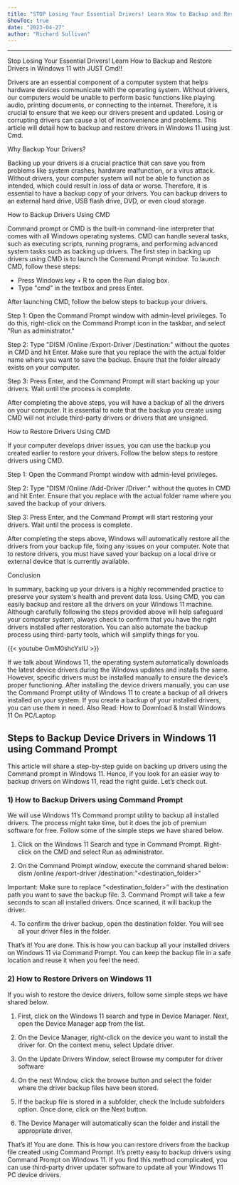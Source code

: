 ```yaml
---
title: "STOP Losing Your Essential Drivers! Learn How to Backup and Restore Drivers in Windows 11 with JUST Cmd!!"
ShowToc: true 
date: "2023-04-27"
author: "Richard Sullivan"
---
```

*****
Stop Losing Your Essential Drivers! Learn How to Backup and Restore Drivers in Windows 11 with JUST Cmd!!

Drivers are an essential component of a computer system that helps hardware devices communicate with the operating system. Without drivers, our computers would be unable to perform basic functions like playing audio, printing documents, or connecting to the internet. Therefore, it is crucial to ensure that we keep our drivers present and updated. Losing or corrupting drivers can cause a lot of inconvenience and problems. This article will detail how to backup and restore drivers in Windows 11 using just Cmd.

Why Backup Your Drivers?

Backing up your drivers is a crucial practice that can save you from problems like system crashes, hardware malfunction, or a virus attack. Without drivers, your computer system will not be able to function as intended, which could result in loss of data or worse. Therefore, it is essential to have a backup copy of your drivers. You can backup drivers to an external hard drive, USB flash drive, DVD, or even cloud storage.

How to Backup Drivers Using CMD

Command prompt or CMD is the built-in command-line interpreter that comes with all Windows operating systems. CMD can handle several tasks, such as executing scripts, running programs, and performing advanced system tasks such as backing up drivers. The first step in backing up drivers using CMD is to launch the Command Prompt window. To launch CMD, follow these steps:

- Press Windows key + R to open the Run dialog box.
- Type "cmd" in the textbox and press Enter.

After launching CMD, follow the below steps to backup your drivers.

Step 1: Open the Command Prompt window with admin-level privileges. To do this, right-click on the Command Prompt icon in the taskbar, and select "Run as administrator."

Step 2: Type "DISM /Online /Export-Driver /Destination:<destination folder>" without the quotes in CMD and hit Enter. Make sure that you replace the <destination folder> with the actual folder name where you want to save the backup. Ensure that the folder already exists on your computer.

Step 3: Press Enter, and the Command Prompt will start backing up your drivers. Wait until the process is complete.

After completing the above steps, you will have a backup of all the drivers on your computer. It is essential to note that the backup you create using CMD will not include third-party drivers or drivers that are unsigned.

How to Restore Drivers Using CMD

If your computer develops driver issues, you can use the backup you created earlier to restore your drivers. Follow the below steps to restore drivers using CMD.

Step 1: Open the Command Prompt window with admin-level privileges.

Step 2: Type "DISM /Online /Add-Driver /Driver:<driver folder>" without the quotes in CMD and hit Enter. Ensure that you replace <driver folder> with the actual folder name where you saved the backup of your drivers.

Step 3: Press Enter, and the Command Prompt will start restoring your drivers. Wait until the process is complete.

After completing the steps above, Windows will automatically restore all the drivers from your backup file, fixing any issues on your computer. Note that to restore drivers, you must have saved your backup on a local drive or external device that is currently available.

Conclusion

In summary, backing up your drivers is a highly recommended practice to preserve your system's health and prevent data loss. Using CMD, you can easily backup and restore all the drivers on your Windows 11 machine. Although carefully following the steps provided above will help safeguard your computer system, always check to confirm that you have the right drivers installed after restoration. You can also automate the backup process using third-party tools, which will simplify things for you.

{{< youtube OmM0shcYxIU >}} 



If we talk about Windows 11, the operating system automatically downloads the latest device drivers during the Windows updates and installs the same. However, specific drivers must be installed manually to ensure the device’s proper functioning.
After installing the device drivers manually, you can use the Command Prompt utility of Windows 11 to create a backup of all drivers installed on your system. If you create a backup of your installed drivers, you can use them in need.
Also Read: How to Download & Install Windows 11 On PC/Laptop

 
## Steps to Backup Device Drivers in Windows 11 using Command Prompt


This article will share a step-by-step guide on backing up drivers using the Command prompt in Windows 11. Hence, if you look for an easier way to backup drivers on Windows 11, read the right guide. Let’s check out.

 
### 1) How to Backup Drivers using Command Prompt


We will use Windows 11’s Command prompt utility to backup all installed drivers. The process might take time, but it does the job of premium software for free. Follow some of the simple steps we have shared below.
1. Click on the Windows 11 Search and type in Command Prompt. Right-click on the CMD and select Run as administrator.

2. On the Command Prompt window, execute the command shared below:
dism /online /export-driver /destination:"<destination_folder>"

Important: Make sure to replace “<destination_folder>” with the destination path you want to save the backup file.
3. Command Prompt will take a few seconds to scan all installed drivers. Once scanned, it will backup the driver.

4. To confirm the driver backup, open the destination folder. You will see all your driver files in the folder.

That’s it! You are done. This is how you can backup all your installed drivers on Windows 11 via Command Prompt. You can keep the backup file in a safe location and reuse it when you feel the need.

 
### 2) How to Restore Drivers on Windows 11


If you wish to restore the device drivers, follow some simple steps we have shared below.
1. First, click on the Windows 11 search and type in Device Manager. Next, open the Device Manager app from the list.

2. On the Device Manager, right-click on the device you want to install the driver for. On the context menu, select Update driver.

3. On the Update Drivers Window, select Browse my computer for driver software

4. On the next Window, click the browse button and select the folder where the driver backup files have been stored.

5. If the backup file is stored in a subfolder, check the Include subfolders option. Once done, click on the Next button.
6. The Device Manager will automatically scan the folder and install the appropriate driver.

That’s it! You are done. This is how you can restore drivers from the backup file created using Command Prompt.
It’s pretty easy to backup drivers using Command Prompt on Windows 11. If you find this method complicated, you can use third-party driver updater software to update all your Windows 11 PC device drivers.




